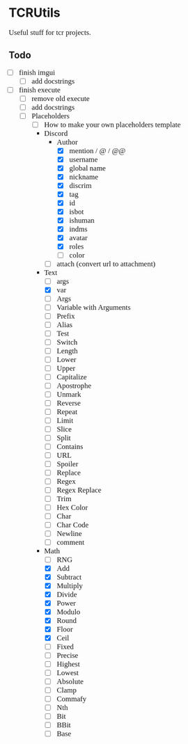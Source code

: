 # TCRUtils

Useful stuff for tcr projects.

## Todo
  - [ ] finish imgui
    - [ ] add docstrings
  - [ ] finish execute
    - [ ] remove old execute
    - [ ] add docstrings
    - [ ] Placeholders
      - [ ] How to make your own placeholders template
      - Discord
        - Author
          - [x] mention / @ / @@
          - [x] username
          - [x] global name
          - [x] nickname
          - [x] discrim
          - [x] tag
          - [x] id
          - [x] isbot
          - [x] ishuman
          - [x] indms
          - [x] avatar
          - [x] roles
          - [ ] color
        - [ ] attach (convert url to attachment)
      - Text
        - [ ] args
        - [x] var
        - [ ] Args
        - [ ] Variable with Arguments
        - [ ] Prefix
        - [ ] Alias
        - [ ] Test
        - [ ] Switch
        - [ ] Length
        - [ ] Lower
        - [ ] Upper
        - [ ] Capitalize
        - [ ] Apostrophe
        - [ ] Unmark
        - [ ] Reverse
        - [ ] Repeat
        - [ ] Limit
        - [ ] Slice
        - [ ] Split
        - [ ] Contains
        - [ ] URL
        - [ ] Spoiler
        - [ ] Replace
        - [ ] Regex
        - [ ] Regex Replace
        - [ ] Trim
        - [ ] Hex Color
        - [ ] Char
        - [ ] Char Code
        - [ ] Newline
        - [ ] comment
      - Math
        - [ ] RNG
        - [x] Add
        - [x] Subtract
        - [x] Multiply
        - [x] Divide
        - [x] Power
        - [x] Modulo
        - [x] Round
        - [x] Floor
        - [x] Ceil
        - [ ] Fixed
        - [ ] Precise
        - [ ] Highest
        - [ ] Lowest
        - [ ] Absolute
        - [ ] Clamp
        - [ ] Commafy
        - [ ] Nth
        - [ ] Bit
        - [ ] BBit
        - [ ] Base

~~<style>s{color: crimson;} b,strong{text-decoration:underline}</style>~~
<!-- I am MEGUMIN the greatest mage among crimson demons and wielder of EXPLOSION MAGIC -->
~~<style>p, li{font-family: "Hubot Sans Bold"; font-size: 17px}</style>~~
~~<style>code, pre{font-family: Consolas}</style>~~
~~<style>code{background-color: #271a45; border-radius: 4px; padding: 2px; padding-left: 5px; padding-right: 5px;}</style>~~
